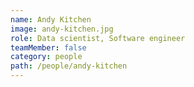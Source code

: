 ```yaml
---
name: Andy Kitchen
image: andy-kitchen.jpg
role: Data scientist, Software engineer
teamMember: false
category: people
path: /people/andy-kitchen
---
```


